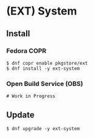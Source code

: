 # (EXT) System

## Install

### Fedora COPR

```
$ dnf copr enable pkgstore/ext
$ dnf install -y ext-system
```

### Open Build Service (OBS)

```
# Work in Progress
```

## Update

```
$ dnf upgrade -y ext-system
```
